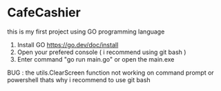 # CafeCashier
this is my first project using GO programming language

1. Install GO https://go.dev/doc/install
2. Open your prefered console ( i recommend using git bash )
3. Enter command "go run main.go" or open the main.exe

BUG : the utils.ClearScreen function not working on command prompt or powershell thats why i recommend to use git bash

